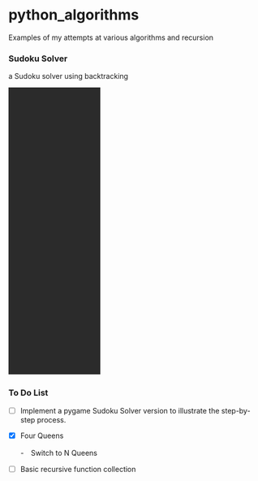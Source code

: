 # python_algorithms
Examples of my attempts at various algorithms and recursion

### Sudoku Solver
a Sudoku solver using backtracking

![](./sudoku/backtrack_sudoku.gif)

### To Do List

- [ ] Implement a pygame Sudoku Solver version to illustrate the step-by-step process.
- [X] Four Queens
    
    -　Switch to N Queens
- [ ] Basic recursive function collection
